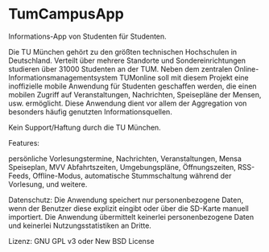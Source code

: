 TumCampusApp
============

Informations-App von Studenten für Studenten.

Die TU München gehört zu den größten technischen Hochschulen in Deutschland. Verteilt über mehrere Standorte und Sondereinrichtungen studieren über 31000 Studenten an der TUM. Neben dem zentralen Online-Informationsmanagementsystem TUMonline soll mit diesem Projekt eine inoffizielle mobile Anwendung für Studenten geschaffen werden, die einen mobilen Zugriff auf Veranstaltungen, Nachrichten, Speisepläne der Mensen, usw. ermöglicht. Diese Anwendung dient vor allem der Aggregation von besonders häufig genutzten Informationsquellen.

Kein Support/Haftung durch die TU München.

Features:

persönliche Vorlesungstermine,
Nachrichten,
Veranstaltungen,
Mensa Speiseplan,
MVV Abfahrtszeiten,
Umgebungspläne,
Öffnungszeiten,
RSS-Feeds,
Offline-Modus,
automatische Stummschaltung während der Vorlesung, 
und weitere.
   
Datenschutz:
Die Anwendung speichert nur personenbezogene Daten, wenn der Benutzer diese explizit eingibt oder über die SD-Karte manuell importiert.
Die Anwendung übermittelt keinerlei personenbezogene Daten und keinerlei Nutzungsstatistiken an Dritte.

Lizenz: GNU GPL v3 oder New BSD License
